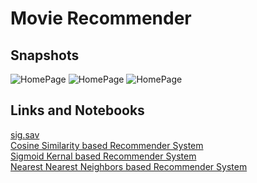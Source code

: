 # Movie Recommender

## Snapshots
![HomePage](https://github.com/animesharma3/Movie-Recommendation/blob/main/snapshots/Screenshot%20(32).png?raw=true)
![HomePage](https://github.com/animesharma3/Movie-Recommendation/blob/main/snapshots/Screenshot%20(33).png?raw=true)
![HomePage](https://github.com/animesharma3/Movie-Recommendation/blob/main/snapshots/Screenshot%20(34).png?raw=true)

## Links and Notebooks
[sig.sav](https://cutt.ly/4k06hH0) <br>
[Cosine Similarity based Recommender System](https://cutt.ly/lk06O6U) <br>
[Sigmoid Kernal based Recommender System](https://cutt.ly/Wk2qqud) <br>
[Nearest Nearest Neighbors based Recommender System](https://cutt.ly/6k2qWOu) <br>
